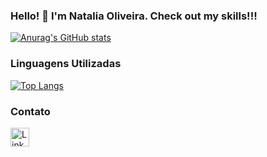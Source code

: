 ### Hello! 👋  I'm Natalia Oliveira. Check out my skills!!! 



[![Anurag's GitHub stats](https://github-readme-stats.vercel.app/api?username=nataliacolive)](https://github.com/nataliacolive/github-readme-stats)


### Linguagens Utilizadas
[![Top Langs](https://github-readme-stats.vercel.app/api/top-langs/?username=nataliacolive)](https://github.com/anuraghazra/github-readme-stats)


### Contato 


[<img src='https://img.shields.io/badge/LinkedIn-007785?style=for-the-badge&logo=linkedin&logoColor=white' alt='Linkedin' height='30'>](https://www.linkedin.com/in/nataliaclv/)
